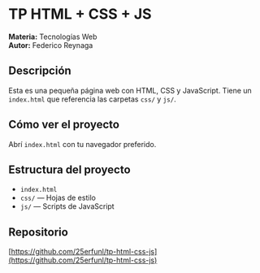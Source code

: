 # TP HTML + CSS + JS

**Materia:** Tecnologías Web  
**Autor:** Federico Reynaga

## Descripción
Esta es una pequeña página web con HTML, CSS y JavaScript. Tiene un `index.html` que referencia las carpetas `css/` y `js/`.

## Cómo ver el proyecto
Abrí `index.html` con tu navegador preferido.

## Estructura del proyecto
- `index.html`
- `css/` — Hojas de estilo
- `js/` — Scripts de JavaScript

## Repositorio
[https://github.com/25erfunl/tp-html-css-js](https://github.com/25erfunl/tp-html-css-js)


